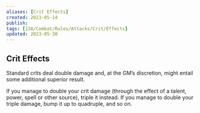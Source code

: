 ```yaml
---
aliases: [Crit Effects]
created: 2023-05-14
publish: 
tags: [13A/Combat/Rules/Attacks/Crit/Effects]
updated: 2023-05-30
---
```


## Crit Effects

Standard crits deal double damage and, at the GM’s discretion, might entail some additional superior result.

If you manage to double your crit damage (through the effect of a talent, power, spell or other source), triple it instead. If you manage to double your triple damage, bump it up to quadruple, and so on.